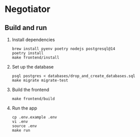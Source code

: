 # Negotiator

## Build and run

1.  Install dependencies
    ```shell
    brew install pyenv poetry nodejs postgresql@14
    poetry install
    make frontend/install
    ```

1.  Set up the database
    ```shell
    psql postgres < databases/drop_and_create_databases.sql
    make migrate migrate-test
    ```

1.  Build the frontend
    ```shell
    make frontend/build
    ```

1.  Run the app
    ```shell
    cp .env.example .env
    vi .env
    source .env
    make run
    ```
